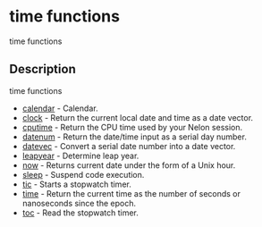 # time functions

time functions

## Description

time functions

- [calendar](calendar.md) - Calendar.
- [clock](clock.md) - Return the current local date and time as a date vector.
- [cputime](cputime.md) - Return the CPU time used by your Nelon session.
- [datenum](datenum.md) - Return the date/time input as a serial day number.
- [datevec](datevec.md) - Convert a serial date number into a date vector.
- [leapyear](leapyear.md) - Determine leap year.
- [now](now.md) - Returns current date under the form of a Unix hour.
- [sleep](sleep.md) - Suspend code execution.
- [tic](tic.md) - Starts a stopwatch timer.
- [time](time.md) - Return the current time as the number of seconds or nanoseconds since the epoch.
- [toc](toc.md) - Read the stopwatch timer.
